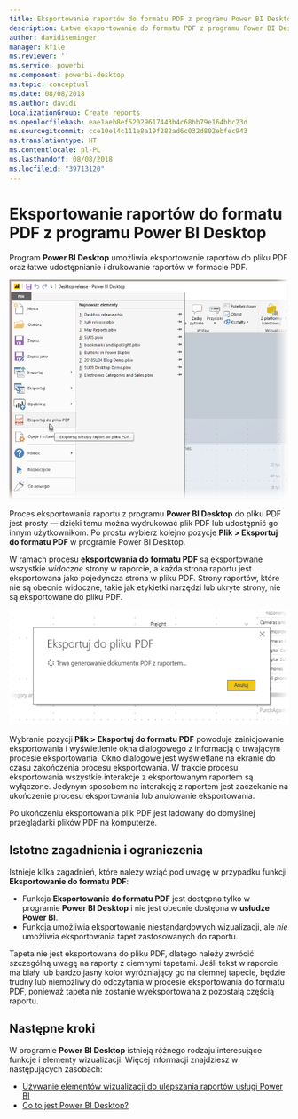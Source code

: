 ```yaml
---
title: Eksportowanie raportów do formatu PDF z programu Power BI Desktop
description: Łatwe eksportowanie do formatu PDF z programu Power BI Desktop i łatwe drukowanie tych raportów w formacie PDF
author: davidiseminger
manager: kfile
ms.reviewer: ''
ms.service: powerbi
ms.component: powerbi-desktop
ms.topic: conceptual
ms.date: 08/08/2018
ms.author: davidi
LocalizationGroup: Create reports
ms.openlocfilehash: eae1aeb8ef52029617443b4c68bb79e164bbc23d
ms.sourcegitcommit: cce10e14c111e8a19f282ad6c032d802ebfec943
ms.translationtype: HT
ms.contentlocale: pl-PL
ms.lasthandoff: 08/08/2018
ms.locfileid: "39713120"
---
```

# <a name="export-reports-to-pdf-from-power-bi-desktop"></a>Eksportowanie raportów do formatu PDF z programu Power BI Desktop
Program **Power BI Desktop** umożliwia eksportowanie raportów do pliku PDF oraz łatwe udostępnianie i drukowanie raportów w formacie PDF.

![Eksportowanie do formatu PDF](media/desktop-export-to-pdf/export-to-pdf_01.png)

Proces eksportowania raportu z programu **Power BI Desktop** do pliku PDF jest prosty — dzięki temu można wydrukować plik PDF lub udostępnić go innym użytkownikom. Po prostu wybierz kolejno pozycje **Plik > Eksportuj do formatu PDF** w programie Power BI Desktop.

W ramach procesu **eksportowania do formatu PDF** są eksportowane wszystkie *widoczne* strony w raporcie, a każda strona raportu jest eksportowana jako pojedyncza strona w pliku PDF. Strony raportów, które nie są obecnie widoczne, takie jak etykietki narzędzi lub ukryte strony, nie są eksportowane do pliku PDF. 

![Eksportowanie do formatu PDF w toku](media/desktop-export-to-pdf/export-to-pdf_02.png)

Wybranie pozycji **Plik > Eksportuj do formatu PDF** powoduje zainicjowanie eksportowania i wyświetlenie okna dialogowego z informacją o trwającym procesie eksportowania. Okno dialogowe jest wyświetlane na ekranie do czasu zakończenia procesu eksportowania. W trakcie procesu eksportowania wszystkie interakcje z eksportowanym raportem są wyłączone. Jedynym sposobem na interakcję z raportem jest zaczekanie na ukończenie procesu eksportowania lub anulowanie eksportowania. 

Po ukończeniu eksportowania plik PDF jest ładowany do domyślnej przeglądarki plików PDF na komputerze. 

## <a name="considerations-and-limitations"></a>Istotne zagadnienia i ograniczenia
Istnieje kilka zagadnień, które należy wziąć pod uwagę w przypadku funkcji **Eksportowanie do formatu PDF**:

* Funkcja **Eksportowanie do formatu PDF** jest dostępna tylko w programie **Power BI Desktop** i nie jest obecnie dostępna w **usłudze Power BI**.
* Funkcja umożliwia eksportowanie niestandardowych wizualizacji, ale *nie* umożliwia eksportowania tapet zastosowanych do raportu.

Tapeta nie jest eksportowana do pliku PDF, dlatego należy zwrócić szczególną uwagę na raporty z ciemnymi tapetami. Jeśli tekst w raporcie ma biały lub bardzo jasny kolor wyróżniający go na ciemnej tapecie, będzie trudny lub niemożliwy do odczytania w procesie eksportowania do formatu PDF, ponieważ tapeta nie zostanie wyeksportowana z pozostałą częścią raportu. 



## <a name="next-steps"></a>Następne kroki
W programie **Power BI Desktop** istnieją różnego rodzaju interesujące funkcje i elementy wizualizacji. Więcej informacji znajdziesz w następujących zasobach:

* [Używanie elementów wizualizacji do ulepszania raportów usługi Power BI](desktop-visual-elements-for-reports.md)
* [Co to jest Power BI Desktop?](desktop-what-is-desktop.md)


